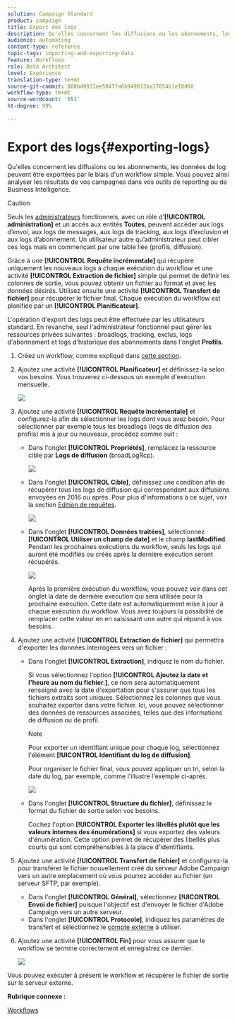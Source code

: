 ```yaml
---
solution: Campaign Standard
product: campaign
title: Export des logs
description: Qu'elles concernent les diffusions ou les abonnements, les données de log peuvent être exportées par le biais d'un workflow simple.
audience: automating
content-type: reference
topic-tags: importing-and-exporting-data
feature: Workflows
role: Data Architect
level: Expérience
translation-type: tm+mt
source-git-commit: 088b49931ee5047fa6b949813ba17654b1e10d60
workflow-type: tm+mt
source-wordcount: '651'
ht-degree: 99%

---
```



# Export des logs{#exporting-logs}

Qu&#39;elles concernent les diffusions ou les abonnements, les données de log peuvent être exportées par le biais d&#39;un workflow simple. Vous pouvez ainsi analyser les résultats de vos campagnes dans vos outils de reporting ou de Business Intelligence.

>[!CAUTION]
>
>Seuls les [administrateurs](../../administration/using/users-management.md#functional-administrators) fonctionnels, avec un rôle d’**[!UICONTROL administration]** et un accès aux entités **Toutes**, peuvent accéder aux logs d’envoi, aux logs de messages, aux logs de tracking, aux logs d’exclusion et aux logs d’abonnement. Un utilisateur autre qu’administrateur peut cibler ces logs mais en commençant par une table liée (profils, diffusion).

Grâce à une **[!UICONTROL Requête incrémentale]** qui récupère uniquement les nouveaux logs à chaque exécution du workflow et une activité **[!UICONTROL Extraction de fichier]** simple qui permet de définir les colonnes de sortie, vous pouvez obtenir un fichier au format et avec les données désirés. Utilisez ensuite une activité **[!UICONTROL Transfert de fichier]** pour récupérer le fichier final. Chaque exécution du workflow est planifiée par un **[!UICONTROL Planificateur]**.

L&#39;opération d&#39;export des logs peut être effectuée par les utilisateurs standard. En revanche, seul l&#39;administrateur fonctionnel peut gérer les ressources privées suivantes : broadlogs, tracking, exclus, logs d&#39;abonnement et logs d&#39;historique des abonnements dans l&#39;onglet **Profils**.

1. Créez un workflow, comme expliqué dans [cette section](../../automating/using/building-a-workflow.md#creating-a-workflow).
1. Ajoutez une activité **[!UICONTROL Planificateur]** et définissez-la selon vos besoins. Vous trouverez ci-dessous un exemple d&#39;exécution mensuelle.

   ![](assets/export_logs_scheduler.png)

1. Ajoutez une activité **[!UICONTROL Requête incrémentale]** et configurez-la afin de sélectionner les logs dont vous avez besoin. Pour sélectionner par exemple tous les broadlogs (logs de diffusion des profils) mis à jour ou nouveaux, procédez comme suit :

   * Dans l&#39;onglet **[!UICONTROL Propriétés]**, remplacez la ressource cible par **Logs de diffusion** (broadLogRcp).

      ![](assets/export_logs_query_properties.png)

   * Dans l&#39;onglet **[!UICONTROL Cible]**, définissez une condition afin de récupérer tous les logs de diffusion qui correspondent aux diffusions envoyées en 2016 ou après. Pour plus d&#39;informations à ce sujet, voir la section [Edition de requêtes](../../automating/using/editing-queries.md#creating-queries).

      ![](assets/export_logs_query_target.png)

   * Dans l&#39;onglet **[!UICONTROL Données traitées]**, sélectionnez **[!UICONTROL Utiliser un champ de date]** et le champ **lastModified**. Pendant les prochaines exécutions du workflow, seuls les logs qui auront été modifiés ou créés après la dernière exécution seront récupérés.

      ![](assets/export_logs_query_processeddata.png)

      Après la première exécution du workflow, vous pouvez voir dans cet onglet la date de dernière exécution qui sera utilisée pour la prochaine exécution. Cette date est automatiquement mise à jour à chaque exécution du workflow. Vous avez toujours la possibilité de remplacer cette valeur en en saisissant une autre qui répond à vos besoins.

1. Ajoutez une activité **[!UICONTROL Extraction de fichier]** qui permettra d&#39;exporter les données interrogées vers un fichier :

   * Dans l&#39;onglet **[!UICONTROL Extraction]**, indiquez le nom du fichier.

      Si vous sélectionnez l&#39;option **[!UICONTROL Ajoutez la date et l&#39;heure au nom du fichier.]**, ce nom sera automatiquement renseigné avec la date d&#39;exportation pour s&#39;assurer que tous les fichiers extraits sont uniques. Sélectionnez les colonnes que vous souhaitez exporter dans votre fichier. Ici, vous pouvez sélectionner des données de ressources associées, telles que des informations de diffusion ou de profil.

      >[!NOTE]
      >
      >Pour exporter un identifiant unique pour chaque log, sélectionnez l&#39;élément **[!UICONTROL Identifiant du log de diffusion]**.

      Pour organiser le fichier final, vous pouvez appliquer un tri, selon la date du log, par exemple, comme l&#39;illustre l&#39;exemple ci-après.

      ![](assets/export_logs_extractfile_extraction.png)

   * Dans l&#39;onglet **[!UICONTROL Structure du fichier]**, définissez le format du fichier de sortie selon vos besoins.

      Cochez l&#39;option **[!UICONTROL Exporter les libellés plutôt que les valeurs internes des énumérations]** si vous exportez des valeurs d&#39;énumération. Cette option permet de récupérer des libellés plus courts qui sont compréhensibles à la place d&#39;identifiants.

1. Ajoutez une activité **[!UICONTROL Transfert de fichier]** et configurez-la pour transférer le fichier nouvellement créé du serveur Adobe Campaign vers un autre emplacement où vous pourrez accéder au fichier (un serveur SFTP, par exemple).

   * Dans l&#39;onglet **[!UICONTROL Général]**, sélectionnez **[!UICONTROL Envoi de fichier]** puisque l&#39;objectif est d&#39;envoyer le fichier d&#39;Adobe Campaign vers un autre serveur.
   * Dans l&#39;onglet **[!UICONTROL Protocole]**, indiquez les paramètres de transfert et sélectionnez le [compte externe](../../administration/using/external-accounts.md#creating-an-external-account) à utiliser.

1. Ajoutez une activité **[!UICONTROL Fin]** pour vous assurer que le workflow se termine correctement et enregistrez ce dernier.

   ![](assets/export_logs_example_workflow.png)

Vous pouvez exécuter à présent le workflow et récupérer le fichier de sortie sur le serveur externe.

**Rubrique connexe :**

[Workflows](../../automating/using/get-started-workflows.md)
